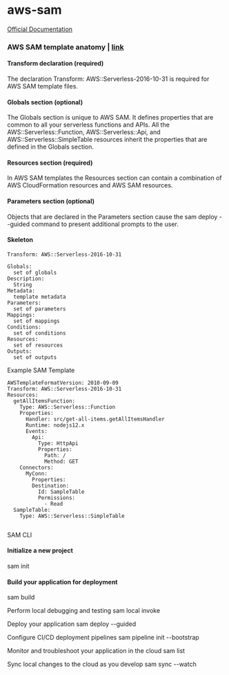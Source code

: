 # aws-sam

[Official Documentation](https://docs.aws.amazon.com/serverless-application-model/latest/developerguide/what-is-sam.html)

### AWS SAM template anatomy | [link](https://docs.aws.amazon.com/serverless-application-model/latest/developerguide/sam-specification-template-anatomy.html)

#### Transform declaration (required)
The declaration Transform: AWS::Serverless-2016-10-31 is required for AWS SAM template files. 

#### Globals section (optional)
The Globals section is unique to AWS SAM. It defines properties that are common to all your serverless functions and APIs. All the AWS::Serverless::Function, AWS::Serverless::Api, and AWS::Serverless::SimpleTable resources inherit the properties that are defined in the Globals section.

#### Resources section (required)
In AWS SAM templates the Resources section can contain a combination of AWS CloudFormation resources and AWS SAM resources.

#### Parameters section (optional)
Objects that are declared in the Parameters section cause the sam deploy --guided command to present additional prompts to the user.

#### Skeleton

```
Transform: AWS::Serverless-2016-10-31

Globals:
  set of globals
Description:
  String
Metadata:
  template metadata
Parameters:
  set of parameters
Mappings:
  set of mappings
Conditions:
  set of conditions
Resources:
  set of resources
Outputs:
  set of outputs
```

Example SAM Template

```
AWSTemplateFormatVersion: 2010-09-09
Transform: AWS::Serverless-2016-10-31
Resources:
  getAllItemsFunction:
    Type: AWS::Serverless::Function
    Properties:
      Handler: src/get-all-items.getAllItemsHandler
      Runtime: nodejs12.x
      Events:
        Api:
          Type: HttpApi
          Properties:
            Path: /
            Method: GET
    Connectors:
      MyConn:
        Properties:
        Destination:
          Id: SampleTable
          Permissions:
            - Read
  SampleTable:
    Type: AWS::Serverless::SimpleTable
    
```

SAM CLI

#### Initialize a new project 
sam init

#### Build your application for deployment
sam build

Perform local debugging and testing
sam local invoke

Deploy your application
sam deploy --guided

Configure CI/CD deployment pipelines
sam pipeline init --bootstrap

Monitor and troubleshoot your application in the cloud
sam list

Sync local changes to the cloud as you develop
sam sync --watch



